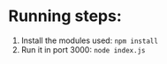 # Running steps:

1. Install the modules used: `npm install` 
2. Run it in port 3000: `node index.js`
